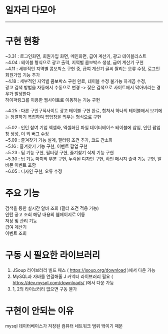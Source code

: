 # 일자리 다모아
------------------------------
# 구현 현황
~3.31 : 로그인화면, 회원가입 화면, 메인화면, 급여 계산기, 광고 테이블리스트   
~4.04 : 테이블 형식으로 광고 출력, 지역별 콤보박스 생성, 급여 계산기 구현   
~4.11 : 세부적인 지역별 콤보박스 구현 중, 급여 계산기 글씨 짤리는 오류 수정, 로그인 회원가입 기능 추가   
~4.18 : 세부적인 지역별 콤보박스 구현 완료, 테이블 수정 불가능 하게끔 수정,    
        광고 검색 방법을 자동에서 수동으로 변경 -> 잦은 검색으로 사이트에서 막아버리는 경우가 발생한다   
        하이퍼링크를 이용한 웹사이트로 이동하는 기능 구현  
           
~4.25 : 다른 구인구직사이트 광고 테이블 구현 완료, 합쳐서 하나의 테이블에서 보기에는 정렬하기 복잡하여 팝업창을 띄우는 형식으로 구현
   
~5.02 : 인턴 참여 기업 엑셀화, 엑셀화된 파일 데이터베이스 테이블에 삽입, 인턴 팝업 창 생성, 이 외 버그 수정   
~5.09 : 즐겨찾기 기능 설계, 필터링 조건 추가, 코드 간소화   
~5.16 : 즐겨찾기 기능 구현, 이벤트 팝업 구현   
~5.23 : 팁 기능 구현, 필터링 구현, 즐겨찾기 삭제 기능 구현   
~5.30 : 팁 기능 마지막 부분 구현, 누락된 디자인 구현, 확인 메시지 출력 기능 구현, 알바몬 이벤트 포함    
~6.05 : 디자인 구현, 오류 수정   

# 주요 기능   
검색을 통한 실시간 알바 조회 (필터 조건 적용 가능)     
인턴 공고 조회
해당 내용의 웹페이지로 이동   
저장 및 관리 기능   
급여 계산기   
이벤트 조회   

# 구동 시 필요한 라이브러리   
1. JSoup 라이브러리 빌드 패스 ( https://jsoup.org/download )에서 다운 가능   
2. MySQL과 자바를 연결해줄 J 커넥터 라이브러리 필요 ( https://dev.mysql.com/downloads/ )에서 다운 가능   
3. 1, 2의 라이브러리 없으면 구동 불가   

# 구현이 안되는 이유   
 mysql 데이터베이스가 저장된 컴퓨터 네트워크 범위 밖이기 때문 

